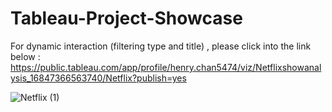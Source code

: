 # Tableau-Project-Showcase

For dynamic interaction (filtering type and title) , please click into the link below : 
https://public.tableau.com/app/profile/henry.chan5474/viz/Netflixshowanalysis_16847366563740/Netflix?publish=yes

![Netflix (1)](https://github.com/HenryCNH/Tableau-Project-Showcase/assets/124549895/7a21f398-20ff-486b-afe2-b9ad5a8c9a6e)


